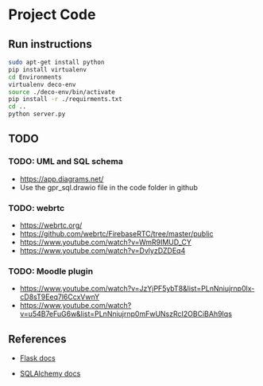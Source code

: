# Project Code

## Run instructions

```bash
sudo apt-get install python
pip install virtualenv
cd Environments
virtualenv deco-env
source ./deco-env/bin/activate
pip install -r ./requirments.txt
cd ..
python server.py
```

## TODO

### TODO: UML and SQL schema

- <https://app.diagrams.net/>
- Use the gpr_sql.drawio file in the code folder in github

### TODO: webrtc

- <https://webrtc.org/>
- <https://github.com/webrtc/FirebaseRTC/tree/master/public>
- <https://www.youtube.com/watch?v=WmR9IMUD_CY>
- <https://www.youtube.com/watch?v=DvlyzDZDEq4>

### TODO: Moodle plugin

- <https://www.youtube.com/watch?v=JzYjPF5ybT8&list=PLnNniujrnp0lx-cD8sT9Eeq7l6CcxVwnY>
- <https://www.youtube.com/watch?v=u54B7eFuG6w&list=PLnNniujrnp0mFwUNszRcI2OBCiBAh9Iqs>

## References

- [Flask docs](https://flask.palletsprojects.com/en/2.0.x/])

- [SQLAlchemy docs](https://docs-sqlalchemy.readthedocs.io/ko/latest/)
